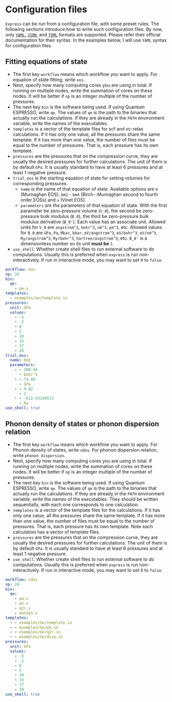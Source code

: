 # Configuration files

`Express` can be run from a configuration file, with some preset rules.
The following sections introduce how to write such configuration files.
By now, only
[`YAML`](https://docs.ansible.com/ansible/latest/reference_appendices/YAMLSyntax.html),
[`JSON`](https://restfulapi.net/json-syntax/), and
[`TOML`](https://toml.io/en/) formats are supported. Please refer their official
documentation for their syntax.
In the examples below, I will use `YAML` syntax for configuration files.

## Fitting equations of state

- The first key `workflow` means which workflow you want to apply. For equation of state
  fitting, write `eos`.
- Next, specify how many computing cores you are using in total. If running on multiple nodes,
  write the summation of cores on these nodes. It will be better if `np` is an integer
  multiple of the number of pressures.
- The next key `bin` is the software being used. If using Quantum ESPRESSO, write `qe`. The
  values of `qe` is the path to the binaries that actually run the calculations. If they are
  already in the `PATH` environment variable, write the names of the executables.
- `templates` is a vector of the template files for scf and vc-relax calculations. If it has
  only one value, all the pressures share the same template. If it has more than one value,
  the number of files must be equal to the number of pressures. That is, each pressure has
  its own template.
- `pressures` are the pressures that on the compression curve, they are usually the desired
  pressures for further calculations. The unit of them is by default `GPa`. It is usually
  standard to have at least 6 pressures and at least 1 negative pressure.
- `trial_eos` is the starting equation of state for setting volumes for corresponding
  pressures.
  - `name` is the name of that equation of state. Available options are `m` (Murnaghan EOS),
    `bm2` - `bm4` (Birch--Murnaghan second to fourth order EOSs) and `v` (Vinet EOS).
  - `parameters` are the parameters of that equation of state. With the first parameter be
    zero-pressure volume (``V_0``), the second be zero-pressure bulk modulus (``B_0``), the
    third be zero-pressure bulk modulus derivative (``B_0'``). Each value has an associate
    unit. Allowed units for ``V_0`` are `angstrom^3`, `bohr^3`, `nm^3`, `pm^3`, etc. Allowed
    values for ``B_0`` are `GPa`, `Pa`, `Mbar`, `kbar`, `eV/angstrom^3`, `eV/bohr^3`,
    `eV/nm^3`, `Ry/angstrom^3`, `Ry/bohr^3`, `hartree/angstrom^3`, etc. ``B_0'`` is a
    dimensionless number so its unit **must be** `1`.
- `use_shell`: Whether create shell files to run external software to do computations.
  Usually this is preferred when `express` is run non-interactively. If run in interactive
  mode, you may want to set it to `false`.

```yaml
workflow: eos
np: 24
bin:
  qe:
    - pw.x
templates:
  - examples/Ge/template.in
pressures:
  unit: GPa
  values:
    - -5
    - -2
    - 0
    - 5
    - 10
    - 15
    - 17
    - 20
trial_eos:
  name: bm3
  parameters:
    - - 300.44
      - bohr^3
    - - 74.88
      - GPa
    - - 4.82
      - 1
    - - -612.43149513
      - Ry
use_shell: true
```

## Phonon density of states or phonon dispersion relation

- The first key `workflow` means which workflow you want to apply. For Phonon density of states,
  write `vdos`. For phonon dispersion relation, write `phonon dispersion`.
- Next, specify how many computing cores you are using in total. If running on multiple nodes,
  write the summation of cores on these nodes. It will be better if `np` is an integer
  multiple of the number of pressures.
- The next key `bin` is the software being used. If using Quantum ESPRESSO, write `qe`. The
  values of `qe` is the path to the binaries that actually run the calculations. If they are
  already in the `PATH` environment variable, write the names of the executables. They
  should be written sequentially, with each one corresponds to one calculation.
- `templates` is a vector of the template files for the calculations. If it has
  only one value, all the pressures share the same template. If it has more than one value,
  the number of files must be equal to the number of pressures. That is, each pressure has
  its own template. Note each calculation has a vector of template files.
- `pressures` are the pressures that on the compression curve, they are usually the desired
  pressures for further calculations. The unit of them is by default `GPa`. It is usually
  standard to have at least 6 pressures and at least 1 negative pressure.
- `use_shell`: Whether create shell files to run external software to do computations.
  Usually this is preferred when `express` is run non-interactively. If run in interactive
  mode, you may want to set it to `false`.

```yaml
workflow: vdos
np: 24
bin:
  qe:
    - pw.x
    - ph.x
    - q2r.x
    - matdyn.x
templates:
  - - examples/Ge/template.in
  - - examples/Ge/ph.in
  - - examples/Ge/q2r.in
  - - examples/Ge/disp.in
pressures:
  unit: GPa
  values:
    - -5
    - -2
    - 0
    - 5
    - 10
    - 15
    - 17
    - 20
use_shell: true
```
